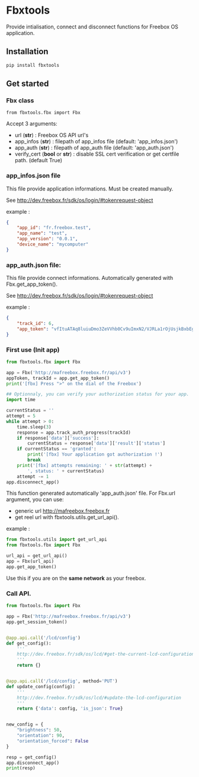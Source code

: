 # Fbxtools

Provide intialisation, connect and disconnect functions for Freebox OS application.

## Installation

```bash
pip install fbxtools
```

## Get started

### Fbx class

```
from fbxtools.fbx import Fbx
```

Accept 3 arguments:
* url (__str__) : Freebox OS API url's
* app_infos (__str__) : filepath of app_infos file (default: 'app_infos.json') 
* app_auth (__str__) : filepath of app_auth file (default: 'app_auth.json')
* verify_cert (__bool__ or __str__) : disable SSL cert verification or get certfile path. (default True)

### app_infos.json file

This file provide application informations. Must be created manually.

See http://dev.freebox.fr/sdk/os/login/#tokenrequest-object 

example :
```json
{
	"app_id": "fr.freebox.test",
	"app_name": "test",
	"app_version": "0.0.1",
	"device_name": "mycomputer"
}
```

### app_auth.json file:

This file provide connect informations. Automatically generated with Fbx.get_app_token().

See http://dev.freebox.fr/sdk/os/login/#tokenrequest-object

example : 
```json
{
	"track_id": 6, 
	"app_token": "vfItuATAq8luiuDmo3ZeVVhb0Cv9uImxN2/VJRLa1rOjUsjkBxbEgPY9VwiwpSxq"
}
```

### First use (Init app)

```python
from fbxtools.fbx import Fbx

app = Fbx('http://mafreebox.freebox.fr/api/v3')
appToken, trackId = app.get_app_token()
print('[fbx] Press ">" on the dial of the Freebox')

## Optionnaly, you can verify your authorization status for your app.
import time

currentStatus = ''
attempt = 5
while attempt > 0:
	time.sleep(3)
	response = app.track_auth_progress(trackId)
	if response['data']['success']:
		currentStatus = response['data']['result']['status']
	if currentStatus == 'granted':
		print('[fbx] Your application got authorization !')
		break
	print('[fbx] attempts remaining: ' + str(attempt) + 
		', status: ' + currentStatus)
	attempt -= 1
app.disconnect_app()
```

This function generated automatically 'app_auth.json' file. For Fbx.url argument, you can use:
* generic url http://mafreebox.freebox.fr
* get reel url with fbxtools.utils.get_url_api().

example :
```python
from fbxtools.utils import get_url_api
from fbxtools.fbx import Fbx

url_api = get_url_api()
app = Fbx(url_api)
app.get_app_token()
```

Use this if you are on the __same network__ as your freebox.

### Call API.
```python
from fbxtools.fbx import Fbx

app = Fbx('http://mafreebox.freebox.fr/api/v3')
app.get_session_token()


@app.api.call('/lcd/config')
def get_config():
	'''
	http://dev.freebox.fr/sdk/os/lcd/#get-the-current-lcd-configuration
	''' 
	return {}


@app.api.call('/lcd/config', method='PUT')
def update_config(config):
	'''
	http://dev.freebox.fr/sdk/os/lcd/#update-the-lcd-configuration
	'''
	return {'data': config, 'is_json': True}


new_config = {	
	"brightness": 50,
	"orientation": 90,
	"orientation_forced": False
}

resp = get_config()
app.disconnect_app()
print(resp)
```

